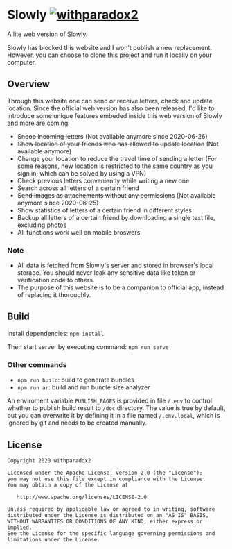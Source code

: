 # Slowly [![withparadox2](https://circleci.com/gh/withparadox2/Slowly.svg?style=shield)](https://circleci.com/gh/withparadox2/Slowly.svg?style=shield)

A lite web version of [Slowly](https://www.getslowly.com/en/).

Slowly has blocked this website and I won't publish a new replacement. However, you can choose to clone this project and run it locally on your computer. 

## Overview
Through this website one can send or receive letters, check and update location. Since the official web version has also been released, I'd like to introduce some unique features embeded inside this web version of Slowly and more are coming:

- ~~Snoop incoming letters~~ (Not available anymore since 2020-06-26)
- ~~Show location of your friends who has allowed to update location~~ (Not available anymore)
- Change your location to reduce the travel time of sending a letter (For some reasons, new location is restricted to the same country as you sign in, which can be solved by using a VPN)
- Check previous letters conveniently while writing a new one
- Search across all letters of a certain friend
- ~~Send images as attachements without any permissions~~ (Not available anymore since 2020-06-25)
- Show statistics of letters of a certain friend in different styles
- Backup all letters of a certain friend by downloading a single text file, excluding photos
- All functions work well on mobile broswers

### Note
- All data is fetched from Slowly's server and stored in browser's local storage. You should never leak any sensitive data like token or verification code to others. 
- The purpose of this website is to be a companion to official app, instead of replacing it thoroughly.

## Build
Install dependencies: `npm install`

Then start server by executing command: `npm run serve`

### Other commands

- `npm run build`: build to generate bundles
- `npm run ar`: build and run bundle size analyzer

An enviroment variable `PUBLISH_PAGES` is provided in file `/.env` to control whether to publish build result to `/doc` directory. The value is true by default, but you can overwrite it by defining it in a file named `/.env.local`, which is ignored by git and needs to be created manually.

## License
```
Copyright 2020 withparadox2

Licensed under the Apache License, Version 2.0 (the "License");
you may not use this file except in compliance with the License.
You may obtain a copy of the License at

   http://www.apache.org/licenses/LICENSE-2.0

Unless required by applicable law or agreed to in writing, software
distributed under the License is distributed on an "AS IS" BASIS,
WITHOUT WARRANTIES OR CONDITIONS OF ANY KIND, either express or implied.
See the License for the specific language governing permissions and
limitations under the License.
```